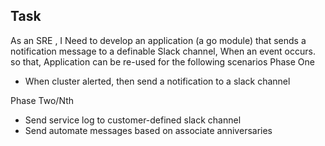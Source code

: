 ## Task
As an SRE , I Need to develop an application (a go module) that sends a notification message to a definable Slack channel, When an event occurs. 
so that, Application can be re-used for the following scenarios
Phase One
 * When cluster alerted, then send a notification to a slack channel 

Phase Two/Nth
 * Send service log to customer-defined slack channel
 * Send automate messages based on associate anniversaries  
 
